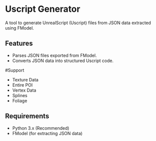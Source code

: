 # Uscript Generator

A tool to generate UnrealScript (Uscript) files from JSON data extracted using FModel.

## Features
- Parses JSON files exported from FModel.
- Converts JSON data into structured Uscript code.

#Support
- Texture Data
- Entire POI
- Vertex Data
- Splines
- Foliage

## Requirements
- Python 3.x (Recommended)
- FModel (for extracting JSON data)
